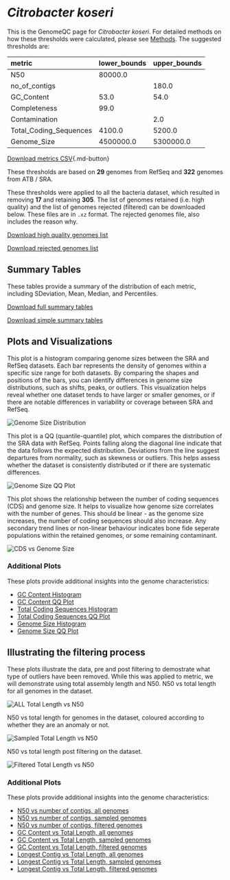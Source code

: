 # *Citrobacter koseri*

This is the GenomeQC page for *Citrobacter koseri*. For detailed methods on how these thresholds were calculated, please see [Methods](../../methods.md).
The suggested thresholds are: 

| metric                 | lower_bounds   | upper_bounds   |
|:-----------------------|:---------------|:---------------|
| N50                    | 80000.0        |                |
| no_of_contigs          |                | 180.0          |
| GC_Content             | 53.0           | 54.0           |
| Completeness           | 99.0           |                |
| Contamination          |                | 2.0            |
| Total_Coding_Sequences | 4100.0         | 5200.0         |
| Genome_Size            | 4500000.0      | 5300000.0      |

[Download metrics CSV](Citrobacter_koseri_metrics.csv){.md-button}


These thresholds are based on **29** genomes from RefSeq and **322** genomes from ATB / SRA.

These thresholds were applied to all the bacteria dataset, which resulted in removing **17** and retaining **305**.
The list of genomes retained (i.e. high quality) and the list of genomes rejected (filtered) can be downloaded below. These files are in `.xz` format. The rejected genomes file, also includes the reason why.

[Download high quality genomes list](Citrobacter_koseri_high_quality_genomes.csv.xz)


[Download rejected genomes list](Citrobacter_koseri_filtered_out_genomes.csv.xz)



## Summary Tables
These tables provide a summary of the distribution of each metric, including SDeviation, Mean, Median, and Percentiles.

[Download full summary tables](summary.csv)

[Download simple summary tables](selected_summary.csv)

## Plots and Visualizations

This plot is a histogram comparing genome sizes between the SRA and RefSeq datasets. Each bar represents the density of genomes within a specific size range for both datasets. By comparing the shapes and positions of the bars, you can identify differences in genome size distributions, such as shifts, peaks, or outliers. This visualization helps reveal whether one dataset tends to have larger or smaller genomes, or if there are notable differences in variability or coverage between SRA and RefSeq.

![Genome Size Distribution](Genome_Size_refseq_histogram_kde.png)

This plot is a QQ (quantile-quantile) plot, which compares the distribution of the SRA data with RefSeq. Points falling along the diagonal line indicate that the data follows the expected distribution. Deviations from the line suggest departures from normality, such as skewness or outliers. This helps assess whether the dataset is consistently distributed or if there are systematic differences.

![Genome Size QQ Plot](Genome_Size_refseq_qqplot.png)

This plot shows the relationship between the number of coding sequences (CDS) and genome size. It helps to visualize how genome size correlates with the number of genes. This should be linear - as the genome size increases, the number of coding sequences should also increase. Any secondary trend lines or non-linear behaviour indicates bone fide seperate populations within the retained genomes, or some remaining contaminant. 

![CDS vs Genome Size](Citrobacter_koseri_CDS_vs_Genome_Size.png)

### Additional Plots

These plots provide additional insights into the genome characteristics:

- [GC Content Histogram](GC_Content_refseq_histogram_kde.png)
- [GC Content QQ Plot](GC_Content_refseq_qqplot.png)
- [Total Coding Sequences Histogram](Total_Coding_Sequences_refseq_histogram_kde.png)
- [Total Coding Sequences QQ Plot](Total_Coding_Sequences_refseq_qqplot.png)
- [Genome Size Histogram](Genome_Size_refseq_histogram_kde.png)
- [Genome Size QQ Plot](Genome_Size_refseq_qqplot.png)
## Illustrating the filtering process
These plots illustrate the data, pre and post filtering to demostrate what type of outliers have been removed. While this was applied to metric, we will demonstrate using total assembly length and N50.
N50 vs total length for all genomes in the dataset.

![ALL Total Length vs N50](Citrobacter_koseri_all_total_length_N50.png)

N50 vs total length for genomes in the dataset, coloured according to whether they are an anomaly or not.

![Sampled Total Length vs N50](Citrobacter_koseri_sample_total_length_N50.png)

N50 vs total length post filtering on the dataset.

![Filtered Total Length vs N50](Citrobacter_koseri_filt_total_length_N50.png)

### Additional Plots

These plots provide additional insights into the genome characteristics:

- [N50 vs number of contigs, all genomes](Citrobacter_koseri_all_N50_number.png)
- [N50 vs number of contigs, sampled genomes](Citrobacter_koseri_sample_N50_number.png)
- [N50 vs number of contigs, filtered genomes](Citrobacter_koseri_filt_N50_number.png)
- [GC Content vs Total Length, all genomes](Citrobacter_koseri_all_total_length_GC_Content.png)
- [GC Content vs Total Length, sampled genomes](Citrobacter_koseri_sample_total_length_GC_Content.png)
- [GC Content vs Total Length, filtered genomes](Citrobacter_koseri_filt_total_length_GC_Content.png)
- [Longest Contig vs Total Length, all genomes](Citrobacter_koseri_all_total_length_longest.png)
- [Longest Contig vs Total Length, sampled genomes](Citrobacter_koseri_sample_total_length_longest.png)
- [Longest Contig vs Total Length, filtered genomes](Citrobacter_koseri_filt_total_length_longest.png)
